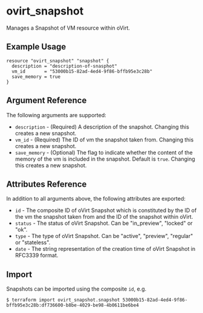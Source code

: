 # ovirt\_snapshot

Manages a Snapshot of VM resource within oVirt.

## Example Usage

```hcl
resource "ovirt_snapshot" "snapshot" {
  description = "description-of-snasphot"
  vm_id       = "53000b15-82ad-4ed4-9f86-bffb95e3c28b"
  save_memory = true
}
```

## Argument Reference

The following arguments are supported:

* `description` - (Required) A description of the snapshot. Changing this creates a new snapshot.
* `vm_id` - (Required) The ID of vm the snapshot taken from. Changing this creates a new snapshot.
* `save_memory` - (Optional) The flag to indicate whether the content of the memory of the vm is included in the snapshot. Default is `true`. Changing this creates a new snapshot.

## Attributes Reference

In addition to all arguments above, the following attributes are exported:

* `id` - The composite ID of oVirt Snapshot which is constituted by the ID of the vm the snapshot taken from and the ID of the snapshot within oVirt.
* `status` - The status of oVirt Snapshot. Can be "in_preview", "locked" or "ok".
* `type` - The type of oVirt Snapshot. Can be "active", "preview", "regular" or "stateless".
* `date` - The string representation of the creation time of oVirt Snapshot in RFC3339 format.

## Import

Snapshots can be imported using the composite `id`, e.g.

```
$ terraform import ovirt_snapshot.snapshot 53000b15-82ad-4ed4-9f86-bffb95e3c28b:df736600-b8be-4029-be98-4b0611be6be4
```